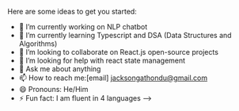 

Here are some ideas to get you started:

- 🔭 I’m currently working on  NLP chatbot
- 🌱 I’m currently learning Typescript and DSA (Data Structures and Algorithms)
- 👯 I’m looking to collaborate on React.js open-source projects
- 🤔 I’m looking for help with react state management
- 💬 Ask me about anything
- 📫 How to reach me:[email] jacksongathondu@gmail.com
- 😄 Pronouns: He/Him
- ⚡ Fun fact: I am fluent in 4 languages
-->
